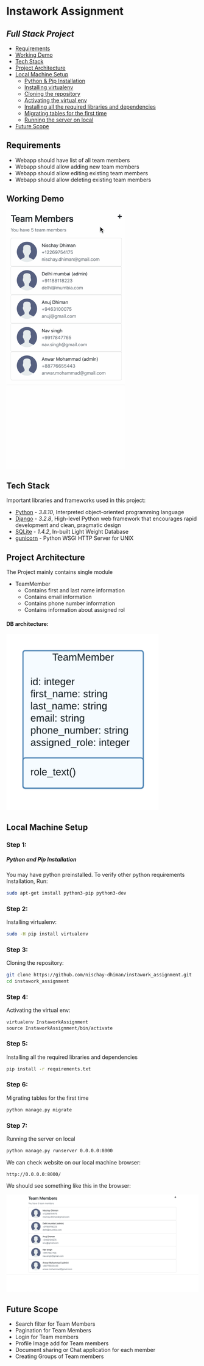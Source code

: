 # Instawork Assignment
## _Full Stack Project_


- [Requirements](#requirements)
- [Working Demo](#wokring-demo)
- [Tech Stack](#tech-stack)
- [Project Architecture](#project-architecture)
- [Local Machine Setup](#local-machine-setup)
    - [Python & Pip Installation](#local-machine-setup)
    - [Installing virtualenv](#local-machine-setup)
    - [Cloning the repository](#local-machine-setup)
    - [Activating the virtual env](#local-machine-setup)
    - [Installing all the required libraries and dependencies](#local-machine-setup)
    - [Migrating tables for the first time](#local-machine-setup)
    - [Running the server on local](local-machine-setup)
- [Future Scope](#future-scope)

## Requirements
- Webapp should have list of all team members 
- Webapp should allow adding new team members
- Webapp should allow editing existing team members
- Webapp should allow deleting existing team members

## Working Demo
![project_working](assets/instawork-demo.gif)

## Tech Stack

Important libraries and frameworks used in this project:

- [Python](https://www.python.org/) - _3.8.10_, Interpreted object-oriented programming language
- [Django](https://www.djangoproject.com/) - _3.2.8_, High-level Python web framework that encourages rapid development and clean, pragmatic design
- [SQLite](https://www.sqlite.org/index.html) - _1.4.2_, In-built Light Weight Database
- [gunicorn](https://gunicorn.org/) - Python WSGI HTTP Server for UNIX

## Project Architecture

The Project mainly contains single module
- TeamMember
    - Contains first and last name information
    - Contains email information
    - Contains phone number information
    - Contains information about assigned rol

#### DB architecture:
<img src="assets/db-diagram.png" alt="drawing" width="400"/>
    

## Local Machine Setup

### Step 1:
##### Python and Pip Installation

You may have python preinstalled. To verify other python requirements Installation, Run:
```sh
sudo apt-get install python3-pip python3-dev
```

### Step 2:
Installing virtualenv:
```sh
sudo -H pip install virtualenv
```

### Step 3:
Cloning the repository:
```sh
git clone https://github.com/nischay-dhiman/instawork_assignment.git
cd instawork_assignment
```

### Step 4:
Activating the virtual env:
```shell
virtualenv InstaworkAssignment
source InstaworkAssignment/bin/activate
```

### Step 5:
Installing all the required libraries and dependencies
```sh
pip install -r requirements.txt
```

### Step 6:
Migrating tables for the first time
```sh
python manage.py migrate
```

### Step 7:
Running the server on local
```sh
python manage.py runserver 0.0.0.0:8000
```
We can check website on our local machine browser:
```
http://0.0.0.0:8000/
```
We should see something like this in the browser:

![image logo](assets/local-output.png)

## Future Scope
- Search filter for Team Members
- Pagination for Team Members
- Login for Team members
- Profile Image add for Team members
- Document sharing or Chat application for each member
- Creating Groups of Team members
